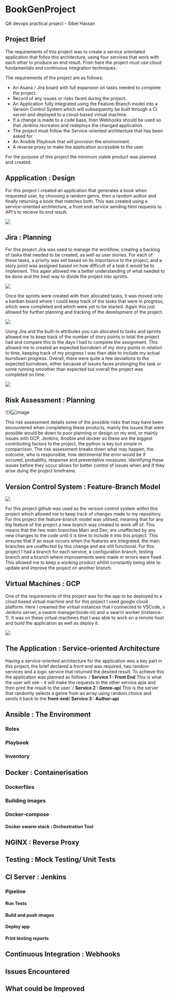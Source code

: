 # BookGenProject
QA devops practical project - Sibel Hassan

## Project Brief
The requirements of this project was to create a service orientated application
that follos this architecture, using four services that work with each other
to produce an end result. From here the project must use cloud fundamentals and 
continuous integration techniques. 

The requirements of the project are as follows:

* An Asana / Jira board with full expansion on tasks needed to complete the project.
* Record of any issues or risks faced during the project.
* An Application fully integrated using the Feature-Branch model into a Version Control System which will subsequently be built through a CI server and deployed to a cloud-based virtual machine.
* If a change is made to a code base, then Webhooks should be used so that Jenkins recreates and redeploys the changed application.
* The project must follow the Service-oriented architecture that has been asked for.
* An Ansible Playbook that will provision the environment.
* A reverse proxy to make the application accessible to the user.

For the purpose of this project the minimum viable product was planned and created.

## Appplication : Design 

For this project I created an application that generates a book when requested user, by choosing a random genre, then a random author and finally returning a book that matches both. This was created using a service-oriented architecture, a front end service sending html requests to API's to recieve its end result.

![](https://raw.githubusercontent.com/Sibel97/BookGenProject/main/Read-me%20images/Book-Gen.png)

## Jira : Planning 
For this project Jira was used to manage the workflow, creating a backlog of tasks that needed to be created, as well as user stories. For each of these tasks, a priorty was set based on its importance to the project, and a story point was assigned based on how difficult of a task it would be to implement. This again allowed me a better understanding of what needed to be done and the best way to divide the project into sprints. 

![](https://raw.githubusercontent.com/Sibel97/BookGenProject/main/Read-me%20images/Jira%20backlog%2C%20sprints.png)

Once the sprints were created with their allocated tasks, it was moved onto a kanban board where I could keep track of the tasks that were in progress, which were completed and which were yet to be started. Again this just allowed for further planning and tracking of the development of the project. 

![](https://raw.githubusercontent.com/Sibel97/BookGenProject/main/Read-me%20images/Sprint%20example.png)

Using Jira and the built-in attributes you can allocated to tasks and sprints allowed me to keep track of the number of story points in total the project had and compare this to the days I had to complete the assignment. This allowed me to created an expected burndown of my story points in relation to time, keeping track of my progress I was then able to include my actual burndown progress. Overall, there were quite a few deviations to the expected burndown, either because of issues faces prolonging the task or some running smoother than expected but overall the project was completed on time. 

![](https://raw.githubusercontent.com/Sibel97/BookGenProject/main/Read-me%20images/burndown.jpg)


## Risk Assessment : Planning 

![](![image](https://user-images.githubusercontent.com/45011190/189105781-2782050d-88ba-40c8-8772-4d68c3579c4d.png)

This risk assessment details some of the possible risks that may have been encountered when completeing these products, mainly the issues that were possible would be down to poor planning or design on my end, or mainly issues with GCP, Jenkins, Ansible and docker as these are the biggest contributing factors to the project, the python is key but simple in comparrison. The risk assessment breaks down what may happen, the outcome, who is responsible, how detrimental the error would be if occured, probablity, response and preventative measures. Identifying these issues before they occur allows for better control of issues when and if they arise duing the project timeframe. 

## Version Control System : Feature-Branch Model 

![](https://raw.githubusercontent.com/Sibel97/BookGenProject/main/Read-me%20images/branches%20for%202ns.png)

For this project github was used as the version control system within this project which allowed me to keep track of changes made to my repository. For this project the feature-branch model was utilised, meaning that for any big feature of the project a new branch was created to work off of. This means that the two main branches Main and Dev, are unaffected by any new changes to the code until it is time to include it into this project. This ensures that if an issue occurs when the features are integrated, the main branches are unaffected by this change and are still functional. For this project I had a branch for each service, a configuration branch, testing branch and a branch where improvements were made or errors were fixed. This allowed me to keep a working product whilst constantly being able to update and improve the project on another branch. 

## Virtual Machines : GCP

One of the requirements of this project was for the app to be deployed to a cloud based virtual machine and for this project I used google cloud platform. Here I creamed the virtual instances that I connected to VSCode, a Jenkins server, a swarm manager(node-m) and a swarm worker (instance-1). It was on these virtual machines that I was able to work on a remote host and build the application as well as deploy it. 

![](https://raw.githubusercontent.com/Sibel97/BookGenProject/main/Read-me%20images/gcp%20vms.png)

## The Application : Service-oriented Architecture 

Having a service-oriented architecture for the application was a key part in this project, the brief declared a front end was required, two random services and a logic service that returned the desired result. To achieve this the application was planned as follows: /
**Service 1 : Front End** This is what the user will see - it will make the requests to the other service apis and then print the result to the user. /
**Service 2 : Genre-api** This is the server that randomly selects a genre from an array using random.choice and sends it back to the **front-end**/
**Service 3 : Author-api** 

## Ansible : The Environment 

### Roles 
### Playbook
### Inventory 

## Docker : Containerisation

### Dockerfiles 
### Building images
### Docker-compose
#### Docker swarm stack : Orchestration Tool

## NGINX : Reverse Proxy

## Testing : Mock Testing/ Unit Tests

## CI Server : Jenkins 

### Pipeline

#### Run Tests
#### Build and push images 
#### Deploy app
#### Print testing reports 

## Continuous Integration : Webhooks

## Issues Encountered 

## What could be Improved 





